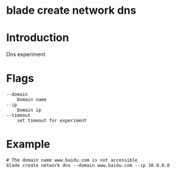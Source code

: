 # blade create network dns

# **Introduction**
Dns experiment
# **Flags**

```
--domain
	Domain name
--ip
	Domain ip
--timeout
	set timeout for experiment

```

# **Example**

````
# The domain name www.baidu.com is not accessible
blade create network dns --domain www.baidu.com --ip 10.0.0.0
````


